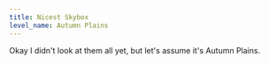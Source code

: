 ```yaml
---
title: Nicest Skybox
level_name: Autumn Plains
---
```

Okay I didn't look at them all yet, but let's assume it's Autumn Plains.